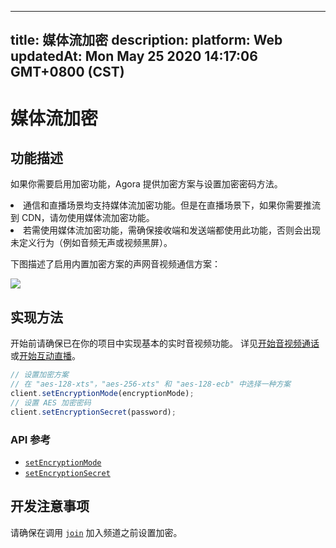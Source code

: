 
---
title: 媒体流加密
description: 
platform: Web
updatedAt: Mon May 25 2020 14:17:06 GMT+0800 (CST)
---
# 媒体流加密
## 功能描述

如果你需要启用加密功能，Agora 提供加密方案与设置加密密码方法。

<div class="alert note"><li>通信和直播场景均支持媒体流加密功能。但是在直播场景下，如果你需要推流到 CDN，请勿使用媒体流加密功能。<br><li>若需使用媒体流加密功能，需确保接收端和发送端都使用此功能，否则会出现未定义行为（例如音频无声或视频黑屏）。</br></div>

下图描述了启用内置加密方案的声网音视频通信方案：

![](https://web-cdn.agora.io/docs-files/1587018077775)


## 实现方法

开始前请确保已在你的项目中实现基本的实时音视频功能。 详见[开始音视频通话](../../cn/Voice/start_call_web.md)或[开始互动直播](../../cn/Voice/start_live_web.md)。

```javascript
// 设置加密方案
// 在 "aes-128-xts"，"aes-256-xts" 和 "aes-128-ecb" 中选择一种方案
client.setEncryptionMode(encryptionMode);
// 设置 AES 加密密码
client.setEncryptionSecret(password);
```

### API 参考

- [`setEncryptionMode`](https://docs.agora.io/cn/Voice/API%20Reference/web/interfaces/agorartc.client.html#setencryptionmode)
- [`setEncryptionSecret`](https://docs.agora.io/cn/Voice/API%20Reference/web/interfaces/agorartc.client.html#setencryptionsecret)

## 开发注意事项

请确保在调用 [`join`](https://docs.agora.io/cn/Voice/API%20Reference/web/interfaces/agorartc.client.html#join) 加入频道之前设置加密。


